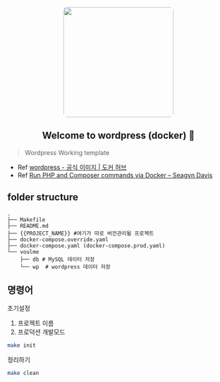 <p align="center">
<a href="https://github.com/beeclover/wp-docker">
<img src="https://user-images.githubusercontent.com/42893446/138397218-3844868e-c3b6-4566-9652-b6b46d13fed8.png" width="250px" style="border-radius: 8px">
</a>
</p>

<h2 align="center">Welcome to wordpress (docker) 👋</h2>

> Wordpress Working template

- Ref [wordpress - 공식 이미지 | 도커 허브](https://hub.docker.com/_/wordpress)
- Ref [Run PHP and Composer commands via Docker – Seagyn Davis](https://www.seagyndavis.com/run-php-and-composer-commands-via-docker)

## folder structure

```
.
├── Makefile
├── README.md
├── {{PROJECT_NAME}} #여기가 따로 버전관리될 프로젝트
├── docker-compose.override.yaml
├── docker-compose.yaml (docker-compose.prod.yaml)
└── voulme
    ├── db # MySQL 데이터 저장
    └── wp  # wordpress 데이터 저장
```

## 명령어

초기설정

1. 프로젝트 이름
2. 프로덕션 개발모드

```sh
make init
```

정리하기

```sh
make clean
```
